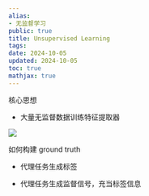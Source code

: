 ```yaml
---
alias:
- 无监督学习
public: true
title: Unsupervised Learning
tags:
date: 2024-10-05
updated: 2024-10-05
toc: true
mathjax: true
---
```


核心思想

  + 大量无监督数据训练特征提取器

![](https://media.xiang578.com/main-idea-of-self-supervised-learning.png)

如何构建 ground truth

  + 代理任务生成标签

  + 代理任务生成监督信号，充当标签信息
